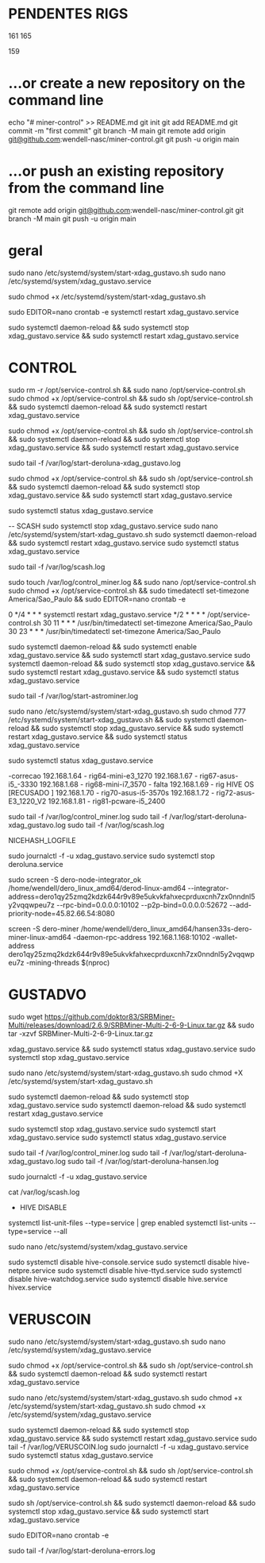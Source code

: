# PENDENTES RIGS
161
165

159



# …or create a new repository on the command line
echo "# miner-control" >> README.md
git init
git add README.md
git commit -m "first commit"
git branch -M main
git remote add origin git@github.com:wendell-nasc/miner-control.git
git push -u origin main

# …or push an existing repository from the command line
git remote add origin git@github.com:wendell-nasc/miner-control.git
git branch -M main
git push -u origin main



# geral
sudo nano /etc/systemd/system/start-xdag_gustavo.sh
sudo nano /etc/systemd/system/xdag_gustavo.service

sudo chmod +x /etc/systemd/system/start-xdag_gustavo.sh

sudo EDITOR=nano crontab -e
systemctl restart xdag_gustavo.service



sudo systemctl daemon-reload && sudo systemctl stop xdag_gustavo.service && sudo systemctl restart xdag_gustavo.service

# CONTROL

sudo rm -r /opt/service-control.sh && sudo nano /opt/service-control.sh
sudo chmod +x /opt/service-control.sh && sudo sh /opt/service-control.sh && sudo systemctl daemon-reload && sudo systemctl restart xdag_gustavo.service



sudo chmod +x /opt/service-control.sh && sudo sh /opt/service-control.sh && sudo systemctl daemon-reload && sudo systemctl stop xdag_gustavo.service && sudo systemctl restart xdag_gustavo.service


sudo tail -f /var/log/start-deroluna-xdag_gustavo.log



sudo chmod +x /opt/service-control.sh && sudo sh /opt/service-control.sh && sudo systemctl daemon-reload && sudo systemctl stop xdag_gustavo.service  && sudo systemctl start xdag_gustavo.service 


sudo systemctl status xdag_gustavo.service




-- SCASH
sudo systemctl stop xdag_gustavo.service
sudo nano /etc/systemd/system/start-xdag_gustavo.sh
sudo systemctl daemon-reload && sudo systemctl restart xdag_gustavo.service
sudo systemctl status xdag_gustavo.service

sudo tail -f /var/log/scash.log


sudo touch /var/log/control_miner.log && sudo nano /opt/service-control.sh
sudo chmod +x /opt/service-control.sh && sudo timedatectl set-timezone America/Sao_Paulo && sudo EDITOR=nano crontab -e


0 */4 * * * systemctl restart xdag_gustavo.service
*/2 * * * * /opt/service-control.sh
30 11 * * * /usr/bin/timedatectl set-timezone America/Sao_Paulo
30 23 * * * /usr/bin/timedatectl set-timezone America/Sao_Paulo



sudo systemctl daemon-reload && sudo systemctl enable xdag_gustavo.service && sudo systemctl start xdag_gustavo.service
sudo systemctl daemon-reload && sudo systemctl stop xdag_gustavo.service && sudo systemctl restart xdag_gustavo.service && sudo systemctl status xdag_gustavo.service


sudo tail -f /var/log/start-astrominer.log


sudo nano /etc/systemd/system/start-xdag_gustavo.sh
sudo chmod 777 /etc/systemd/system/start-xdag_gustavo.sh && sudo systemctl daemon-reload && sudo systemctl stop xdag_gustavo.service && sudo systemctl restart xdag_gustavo.service && sudo systemctl status xdag_gustavo.service

sudo systemctl status xdag_gustavo.service

-correcao
192.168.1.64 - rig64-mini-e3_1270
192.168.1.67 - rig67-asus-i5_-3330
192.168.1.68 - rig68-mini-i7_3570 - falta
192.168.1.69 - rig HIVE OS [RECUSADO ]
192.168.1.70 - rig70-asus-i5-3570s
192.168.1.72 - rig72-asus-E3_1220_V2
192.168.1.81 - rig81-pcware-i5_2400




sudo tail -f /var/log/control_miner.log
sudo tail -f /var/log/start-deroluna-xdag_gustavo.log
sudo tail -f /var/log/scash.log


NICEHASH_LOGFILE

sudo journalctl -f -u  xdag_gustavo.service
sudo systemctl stop deroluna.service


sudo screen -S dero-node-integrator_ok /home/wendell/dero_linux_amd64/derod-linux-amd64 --integrator-address=dero1qy25zmq2kdzk644r9v89e5ukvkfahxecprduxcnh7zx0nndnl5y2vqqwpeu7z --rpc-bind=0.0.0.0:10102 --p2p-bind=0.0.0.0:52672 --add-priority-node=45.82.66.54:8080

screen -S dero-miner /home/wendell/dero_linux_amd64/hansen33s-dero-miner-linux-amd64 -daemon-rpc-address 192.168.1.168:10102 -wallet-address dero1qy25zmq2kdzk644r9v89e5ukvkfahxecprduxcnh7zx0nndnl5y2vqqwpeu7z -mining-threads $(nproc)
    

# GUSTADVO

sudo wget https://github.com/doktor83/SRBMiner-Multi/releases/download/2.6.9/SRBMiner-Multi-2-6-9-Linux.tar.gz && sudo tar -xzvf SRBMiner-Multi-2-6-9-Linux.tar.gz

 xdag_gustavo.service && sudo systemctl status xdag_gustavo.service
 sudo systemctl stop xdag_gustavo.service

sudo nano /etc/systemd/system/start-xdag_gustavo.sh
sudo chmod +X /etc/systemd/system/start-xdag_gustavo.sh


sudo systemctl daemon-reload && sudo systemctl stop xdag_gustavo.service
sudo systemctl daemon-reload && sudo systemctl restart xdag_gustavo.service


sudo systemctl stop xdag_gustavo.service
sudo systemctl start xdag_gustavo.service
sudo systemctl status xdag_gustavo.service


sudo tail -f /var/log/control_miner.log
sudo tail -f /var/log/start-deroluna-xdag_gustavo.log
sudo tail -f /var/log/start-deroluna-hansen.log





sudo journalctl -f -u  xdag_gustavo.service

cat /var/log/scash.log



- HIVE DISABLE

systemctl list-unit-files --type=service | grep enabled
systemctl list-units --type=service --all

sudo nano /etc/systemd/system/xdag_gustavo.service

sudo systemctl disable hive-console.service
sudo systemctl disable hive-netpre.service
sudo systemctl disable hive-ttyd.service 
sudo systemctl disable hive-watchdog.service
sudo systemctl disable hive.service hivex.service


# VERUSCOIN

sudo nano /etc/systemd/system/start-xdag_gustavo.sh
sudo nano /etc/systemd/system/xdag_gustavo.service

sudo chmod +x /opt/service-control.sh && sudo sh /opt/service-control.sh && sudo systemctl daemon-reload && sudo systemctl restart xdag_gustavo.service


sudo nano /etc/systemd/system/start-xdag_gustavo.sh
sudo chmod +x /etc/systemd/system/start-xdag_gustavo.sh
sudo chmod +x /etc/systemd/system/xdag_gustavo.service


sudo systemctl daemon-reload && sudo systemctl stop xdag_gustavo.service && sudo systemctl restart xdag_gustavo.service
sudo tail -f  /var/log/VERUSCOIN.log
sudo journalctl -f -u  xdag_gustavo.service
sudo systemctl status xdag_gustavo.service

sudo chmod +x /opt/service-control.sh && sudo sh /opt/service-control.sh && sudo systemctl daemon-reload && sudo systemctl restart xdag_gustavo.service



sudo sh /opt/service-control.sh && sudo systemctl daemon-reload && sudo systemctl stop xdag_gustavo.service  && sudo systemctl start xdag_gustavo.service

sudo EDITOR=nano crontab -e


sudo tail -f /var/log/start-deroluna-errors.log